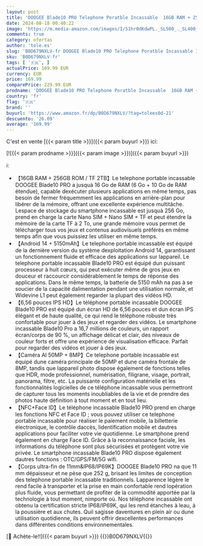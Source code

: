 ```yaml
---
layout: post
title: 'DOOGEE Blade10 PRO Telephone Poratble Incassable  16GB RAM + 256GB ROM/TF 2TB  6 56’’ 11 mm D épaisseur  50MP + 8MP  Smartphone Incassable Android 14  Octa-Core 5150 mAh Téléphone  Face ID/NFC/OTG/GPS'
date: 2024-08-18 00:40:22
image: 'https://m.media-amazon.com/images/I/51hr0dKdwPL._SL500_._SL400_.jpg'
comments: true
category: ofertas
author: 'tole.es'
slug: 'B0D679NXLV-fr DOOGEE Blade10 PRO Telephone Poratble Incassable 16GB RAM...'
sku: 'B0D679NXLV-fr'
tags: [ '🇫🇷', ]
actualPrice: 169.99 EUR
currency: EUR
price: 169.99
comparePrice: 229.99 EUR
prodname: 'DOOGEE Blade10 PRO Telephone Poratble Incassable  16GB RAM + 256GB ROM/TF 2TB  6 56’’ 11 mm D épaisseur  50MP + 8MP  Smartphone Incassable Android 14  Octa-Core 5150 mAh Téléphone  Face ID/NFC/OTG/GPS'
country: 'fr'
flag: '🇫🇷'
brand: ''
buyurl: 'https://www.amazon.fr/dp/B0D679NXLV/?tag=tolees0d-21'
descuento: '26.09'
average: '169.99'
---
```


C'est en vente [{{< param title >}}]({{< param buyurl >}}) ici:

[![{{< param prodname >}}]({{< param image >}})]({{< param buyurl >}})

ℹ️:

- 【16GB RAM + 256GB ROM / TF 2TB】Le telephone portable incassable DOOGEE Blade10 PRO a jusquà 16 Go de RAM (6 Go + 10 Go de RAM étendue), capable dexécuter plusieurs applications en même temps, pas besoin de fermer fréquemment les applications en arrière-plan pour libérer de la mémoire, offrant une excellente expérience multitâche. Lespace de stockage du smartphone incassable est jusquà 256 Go, prend en charge la carte Nano SIM + Nano SIM + TF et peut étendre la mémoire de la carte TF à 2 To, une grande mémoire vous permet de télécharger tous vos jeux et contenus audiovisuels préférés en même temps afin que vous puissiez les utiliser en même temps.
- 【Android 14 + 5150mAh】Le telephone portable incassable est équipé de la dernière version du système dexploitation Android 14, garantissant un fonctionnement fluide et efficace des applications sur lappareil. Le telephone portable incassable Blade10 PRO est équipé dun puissant processeur à huit cœurs, qui peut exécuter même de gros jeux en douceur et raccourcir considérablement le temps de réponse des applications. Dans le même temps, la batterie de 5150 mAh na pas à se soucier de la capacité dalimentation pendant une utilisation normale, et Widevine L1 peut également regarder la plupart des vidéos HD.
- 【6,56 pouces IPS HD】Le téléphone portable incassable DOOGEE Blade10 PRO est équipé dun écran HD de 6,56 pouces et dun écran IPS élégant et de haute qualité, ce qui rend le téléphone robuste très confortable pour jouer à des jeux et regarder des vidéos. Le smartphone incassable Blade10 Pro a 16,7 millions de couleurs, un rapport écran/corps de 90 %, un affichage délicat et clair, des niveaux de couleur forts et offre une expérience de visualisation efficace. Parfait pour regarder des vidéos et jouer à des jeux.
- 【Caméra AI 50MP + 8MP】Ce telephone portable incassable est équipé dune caméra principale de 50MP et dune caméra frontale de 8MP, tandis que lappareil photo dispose également de fonctions telles que HDR, mode professionnel, numérisation, filigrane, visage, portrait, panorama, filtre, etc. La puissante configuration matérielle et les fonctionnalités logicielles de ce téléphone incassable vous permettront de capturer tous les moments inoubliables de la vie et de prendre des photos haute définition à tout moment et en tout lieu.
- 【NFC+Face ID】Le téléphone incassable Blade10 PRO prend en charge les fonctions NFC et Face ID ; vous pouvez utiliser ce telephone portable incassable pour réaliser le paiement mobile, la billetterie électronique, le contrôle daccès, lidentification mobile et dautres applications pour faciliter votre vie quotidienne. Le smartphone prend également en charge Face ID. Grâce à la reconnaissance faciale, les informations du téléphone sont plus sécurisées et protègent votre vie privée. Le smartphone incassable Blade10 PRO dispose également dautres fonctions : OTC/GPS/FM/5G wifi.
- 【Corps ultra-fin de 11mm&IP68/IP69K】DOOGEE Blade10 PRO na que 11 mm dépaisseur et ne pèse que 252 g, brisant les limites de conception des telephone portable incassable traditionnels. Lapparence légère le rend facile à transporter et la prise en main confortable rend lopération plus fluide, vous permettant de profiter de la commodité apportée par la technologie à tout moment, nimporte où. Nos téléphone incassable ont obtenu la certification stricte IP68/IP69K, qui les rend étanches à leau, à la poussière et aux chutes. Quil sagisse daventures en plein air ou dune utilisation quotidienne, ils peuvent offrir dexcellentes performances dans différentes conditions environnementales.

[🛒 Achète-le!!]({{< param buyurl >}})
{{<world>}}B0D679NXLV{{</world>}}
